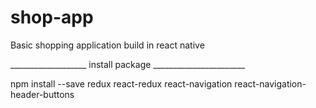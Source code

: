 # shop-app
Basic shopping application build in react native

___________________ install package _______________________

npm install --save redux react-redux react-navigation react-navigation-header-buttons
